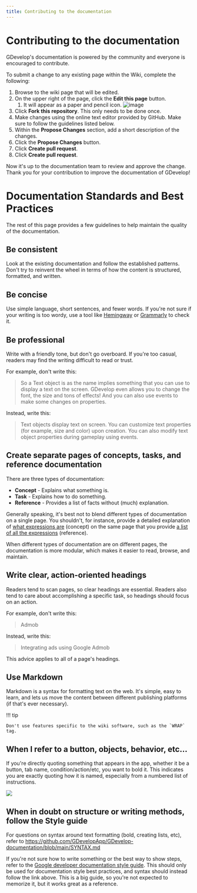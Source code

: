 ```yaml
---
title: Contributing to the documentation
---
```

# Contributing to the documentation

GDevelop's documentation is powered by the community and everyone is encouraged to contribute.

To submit a change to any existing page within the Wiki, complete the following:
1. Browse to the wiki page that will be edited.
2. On the upper right of the page, click the **Edit this page** button. 
	 1. It will appear as a paper and pencil icon. ![image](https://user-images.githubusercontent.com/24237149/226761738-5b423e5d-5d67-4ee1-89d2-23d5dd1034bd.png) 
4. Click **Fork this repository**. This only needs to be done once.
5. Make changes using the online text editor provided by GitHub. Make sure to follow the guidelines listed below.
6. Within the **Propose Changes** section, add a short description of the changes.
7. Click the **Propose Changes** button.
8. Click **Create pull request**.
9. Click **Create pull request**. 

Now it's up to the documentation team to review and approve the change.
Thank you for your contribution to improve the documentation of GDevelop!

# Documentation Standards and Best Practices
The rest of this page provides a few guidelines to help maintain the quality of the documentation.

## Be consistent

Look at the existing documentation and follow the established patterns. Don't try to reinvent the wheel in terms of how the content is structured, formatted, and written.

## Be concise

Use simple language, short sentences, and fewer words. If you're not sure if your writing is too wordy, use a tool like [Hemingway](http://www.hemingwayapp.com/) or [Grammarly](https://www.grammarly.com/) to check it.

## Be professional

Write with a friendly tone, but don't go overboard. If you're too casual, readers may find the writing difficult to read or trust.

For example, don't write this:

> So a Text object is as the name implies something that you can use to display a text on the screen. GDevelop even allows you to change the font, the size and tons of effects! And you can also use events to make some changes on properties.

Instead, write this:

> Text objects display text on screen. You can customize text properties (for example, size and color) upon creation. You can also modify text object properties during gameplay using events.


## Create separate pages of concepts, tasks, and reference documentation

There are three types of documentation:

- **Concept** - Explains what something is.
- **Task** - Explains how to do something.
- **Reference** - Provides a list of facts without (much) explanation.

Generally speaking, it's best not to blend different types of documentation on a single page. You shouldn't, for instance, provide a detailed explanation of [what expressions are](/gdevelop5/all-features/expressions) (concept) on the same page that you provide [a list of all the expressions](/gdevelop5/all-features/expressions-reference) (reference).

When different types of documentation are on different pages, the documentation is more modular, which makes it easier to read, browse, and maintain.

## Write clear, action-oriented headings

Readers tend to scan pages, so clear headings are essential. Readers also tend to care about accomplishing a specific task, so headings should focus on an action.

For example, don't write this:

> Admob

Instead, write this:

> Integrating ads using Google Admob

This advice applies to all of a page's headings.

## Use Markdown

Markdown is a syntax for formatting text on the web. It's simple, easy to learn, and lets us move the content between different publishing platforms (if that's ever necessary).

!!! tip

    Don't use features specific to the wiki software, such as the `WRAP` tag.

## When I refer to a button, objects, behavior, etc...

If you're directly quoting something that appears in the app, whether it be a button, tab name, condition/action/etc, you want to bold it. This indicates you are exactly quoting how it is named, especially from a numbered list of instructions.


![](/gdevelop5/community/list_instruction_wiki.png)


## When in doubt on structure or writing methods, follow the Style guide

For questions on syntax around text formatting (bold, creating lists, etc), refer to https://github.com/GDevelopApp/GDevelop-documentation/blob/main/SYNTAX.md

If you're not sure how to write something or the best way to show steps, refer to the [Google developer documentation style guide](https://developers.google.com/style). This should only be used for documentation style best practices, and syntax should instead follow the link above. This is a big guide, so you're not expected to memorize it, but it works great as a reference. 


